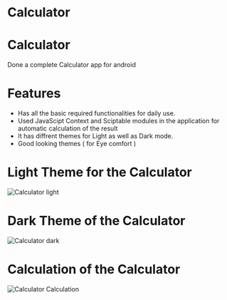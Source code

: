 # Calculator

# Calculator
Done a complete Calculator app for android 

# Features
- Has all the basic required functionalities for daily use.
- Used JavaScipt Context and Sciptable modules in the application for automatic calculation of the result
- It has diffrent themes for Light as well as Dark mode.
- Good looking themes ( for Eye comfort )

# Light Theme for the Calculator
![Calculator light](https://github.com/Pvamsi02/Calculator/assets/112920388/5aa0fecb-7290-4cc8-b7f8-1d05982ac2a8)

# Dark Theme of the Calculator
![Calculator dark](https://github.com/Pvamsi02/Calculator/assets/112920388/e2969091-582a-45c4-af13-70b9091ba529)

# Calculation of the Calculator
![Calculator Calculation](https://github.com/Pvamsi02/Calculator/assets/112920388/e2ae1bcf-93bc-4eee-8f40-7287bc373bc0)
